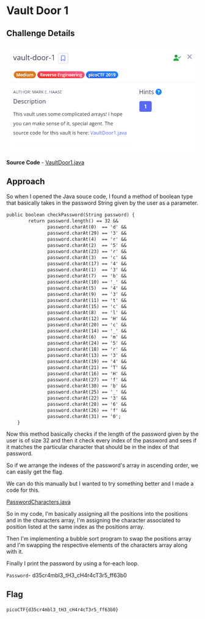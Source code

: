 # Vault Door 1

## Challenge Details

![Error in loading image](./Images/VaultDoor-1.png)

**Source Code** - [VaultDoor1.java](./Resources&SourceCodes/VaultDoor1.java)

## Approach

So when I opened the Java souce code, I found a method of boolean type that basically takes in the password String given by the user as a parameter.

```
public boolean checkPassword(String password) {
        return password.length() == 32 &&
               password.charAt(0)  == 'd' &&
               password.charAt(29) == '3' &&
               password.charAt(4)  == 'r' &&
               password.charAt(2)  == '5' &&
               password.charAt(23) == 'r' &&
               password.charAt(3)  == 'c' &&
               password.charAt(17) == '4' &&
               password.charAt(1)  == '3' &&
               password.charAt(7)  == 'b' &&
               password.charAt(10) == '_' &&
               password.charAt(5)  == '4' &&
               password.charAt(9)  == '3' &&
               password.charAt(11) == 't' &&
               password.charAt(15) == 'c' &&
               password.charAt(8)  == 'l' &&
               password.charAt(12) == 'H' &&
               password.charAt(20) == 'c' &&
               password.charAt(14) == '_' &&
               password.charAt(6)  == 'm' &&
               password.charAt(24) == '5' &&
               password.charAt(18) == 'r' &&
               password.charAt(13) == '3' &&
               password.charAt(19) == '4' &&
               password.charAt(21) == 'T' &&
               password.charAt(16) == 'H' &&
               password.charAt(27) == 'f' &&
               password.charAt(30) == 'b' &&
               password.charAt(25) == '_' &&
               password.charAt(22) == '3' &&
               password.charAt(28) == '6' &&
               password.charAt(26) == 'f' &&
               password.charAt(31) == '0';
    }

```

Now this method basically checks if the length of the password given by the user is of size 32 and then it check every index of the password and sees if it matches the particular character that should be in the index of that password.


So if we arrange the indexes of the password's array in ascending order, we can easily get the flag.


We can do this manually but I wanted to try something better and I made a code for this.

[PasswordCharacters.java](./Resources&SourceCodes/PasswordCharacters.java)

So in my code, I'm basically assigning all the positions into the positions and in the characters array, I'm assigning the character associated to position listed at the same index as the positions array.

Then I'm implementing a bubble sort program to swap the positions array and I'm swapping the respective elements of the characters array along with it.

Finally I print the password by using a for-each loop.

`Password`- d35cr4mbl3_tH3_cH4r4cT3r5_ff63b0

## Flag

`picoCTF{d35cr4mbl3_tH3_cH4r4cT3r5_ff63b0}`

